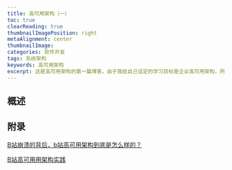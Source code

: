 ```yaml
---
title: 高可用架构（一）
toc: true
clearReading: true
thumbnailImagePosition: right
metaAlignment: center
thumbnailImage:
categories: 软件开发
tags: 系统架构
keywords: 高可用架构
excerpt: 这是高可用架构的第一篇博客，由于我给自己设定的学习目标是企业高可用架构，所以只要我觉得我可以工作，我就会一直更新这个系列
---
```


## 概述



## 附录

[B站崩溃的背后，b站高可用架构到底是怎么样的？](https://zhuanlan.zhihu.com/p/389456067)

[B站高可用用架构实践](https://cloud.tencent.com/developer/article/1618923)

